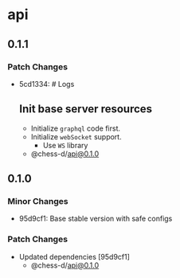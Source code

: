 # api

## 0.1.1

### Patch Changes

- 5cd1334: # Logs

  ## Init base server resources

  - Initialize `graphql` code first.
  - Initialize `webSocket` support.
    - Use `WS` library
  - @chess-d/api@0.1.0

## 0.1.0

### Minor Changes

- 95d9cf1: Base stable version with safe configs

### Patch Changes

- Updated dependencies [95d9cf1]
  - @chess-d/api@0.1.0

